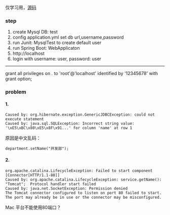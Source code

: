 仅学习用，[源码](https://github.com/chenfromsz/spring-boot-security)

### step
1. create Mysql DB: test
2. config application.yml set db url,username,password
3. run Junit: MysqlTest to create default user
4. run Spring Boot: WebApplicaton
5. http://localhost
6. login with username: user, password: user
--------------------------------------------
grant all privileges on *.* to 'root'@'localhost'  identified by '12345678' with grant option;

### problem
#### 1.
```
Caused by: org.hibernate.exception.GenericJDBCException: could not execute statement
Caused by: java.sql.SQLException: Incorrect string value: '\xE5\xBC\x80\xE5\x8F\x91...' for column 'name' at row 1
```
原因是中文乱码：
```
department.setName("开发部");
```
#### 2.
```
org.apache.catalina.LifecycleException: Failed to start component [Connector[HTTP/1.1-80]]
Caused by: org.apache.catalina.LifecycleException: service.getName(): "Tomcat";  Protocol handler start failed
Caused by: java.net.SocketException: Permission denied
The Tomcat connector configured to listen on port 80 failed to start. The port may already be in use or the connector may be misconfigured.
```
Mac 平台不能使用80端口？
